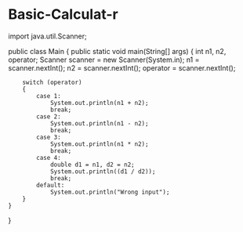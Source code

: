 # Basic-Calculat-r

import java.util.Scanner;

public class Main {
    public static void main(String[] args) {
        int n1, n2, operator;
        Scanner scanner = new Scanner(System.in);
        n1 = scanner.nextInt();
        n2 = scanner.nextInt();
        operator = scanner.nextInt();

        switch (operator)
        {
            case 1:
                System.out.println(n1 + n2);
                break;
            case 2:
                System.out.println(n1 - n2);
                break;
            case 3:
                System.out.println(n1 * n2);
                break;
            case 4:
                double d1 = n1, d2 = n2;
                System.out.println((d1 / d2));
                break;
            default:
                System.out.println("Wrong input");
        }
    }
}
